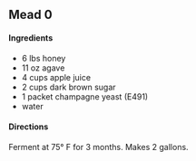 ## Mead 0

#### Ingredients

* 6 lbs honey
* 11 oz agave
* 4 cups apple juice
* 2 cups dark brown sugar
* 1 packet champagne yeast (E491)
* water

#### Directions

Ferment at 75° F for 3 months.
Makes 2 gallons.
